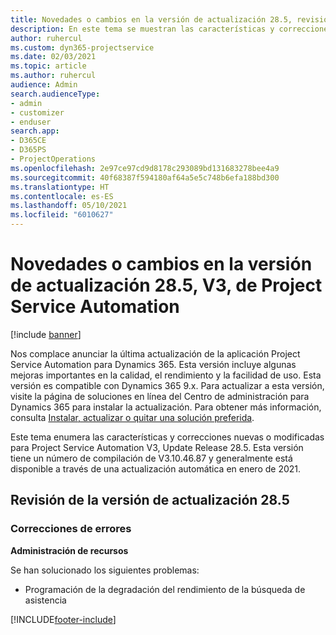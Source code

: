 ```yaml
---
title: Novedades o cambios en la versión de actualización 28.5, revisión V3, de Project Service Automation
description: En este tema se muestran las características y correcciones disponibles en Project Service Automation, versión de actualización 28.5, revisión V3.
author: ruhercul
ms.custom: dyn365-projectservice
ms.date: 02/03/2021
ms.topic: article
ms.author: ruhercul
audience: Admin
search.audienceType:
- admin
- customizer
- enduser
search.app:
- D365CE
- D365PS
- ProjectOperations
ms.openlocfilehash: 2e97ce97cd9d8178c293089bd131683278bee4a9
ms.sourcegitcommit: 40f68387f594180af64a5e5c748b6efa188bd300
ms.translationtype: HT
ms.contentlocale: es-ES
ms.lasthandoff: 05/10/2021
ms.locfileid: "6010627"
---
```

# <a name="whats-new-or-changed-in-project-service-automation-update-release-285-v3"></a>Novedades o cambios en la versión de actualización 28.5, V3, de Project Service Automation

[!include [banner](../includes/psa-now-project-operations.md)]

Nos complace anunciar la última actualización de la aplicación Project Service Automation para Dynamics 365. Esta versión incluye algunas mejoras importantes en la calidad, el rendimiento y la facilidad de uso. Esta versión es compatible con Dynamics 365 9.x. Para actualizar a esta versión, visite la página de soluciones en línea del Centro de administración para Dynamics 365 para instalar la actualización. Para obtener más información, consulta [Instalar, actualizar o quitar una solución preferida](/power-platform/admin/install-remove-preferred-solution).

Este tema enumera las características y correcciones nuevas o modificadas para Project Service Automation V3, Update Release 28.5. Esta versión tiene un número de compilación de V3.10.46.87 y generalmente está disponible a través de una actualización automática en enero de 2021.

## <a name="update-release-285-hotfix"></a>Revisión de la versión de actualización 28.5

### <a name="bug-fixes"></a>Correcciones de errores

**Administración de recursos**

Se han solucionado los siguientes problemas:

- Programación de la degradación del rendimiento de la búsqueda de asistencia



[!INCLUDE[footer-include](../includes/footer-banner.md)]